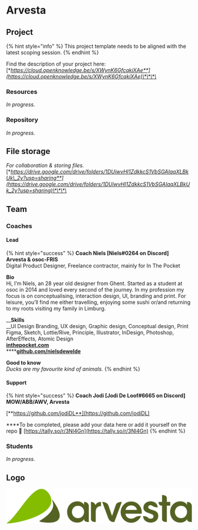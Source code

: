 # Arvesta

## Project

{% hint style="info" %}
This project template needs to be aligned with the latest scoping session.
{% endhint %}

Find the description of your project here: [**https://cloud.openknowledge.be/s/XWynK6GfcqkiXAe**](https://cloud.openknowledge.be/s/XWynK6GfcqkiXAe)\*\*\*\*

### Resources

_In progress._

### Repository

_In progress._

## File storage

_For collaboration & storing files._  
[**https://drive.google.com/drive/folders/1DUiwvHI1ZdkkcS1VbSGAIaqXLBkUk\_2y?usp=sharing**](https://drive.google.com/drive/folders/1DUiwvHI1ZdkkcS1VbSGAIaqXLBkUk_2y?usp=sharing)\*\*\*\*

## Team

### Coaches

#### Lead

{% hint style="success" %}
**Coach Niels \[Niels\#0264 on Discord\]  
Arvesta & osoc-FRIS**  
Digital Product Designer, Freelance contractor, mainly for In The Pocket  
  
**Bio**  
Hi, I’m Niels, an 28 year old designer from Ghent. Started as a student at osoc in 2014 and loved every second of the journey. In my profession my focus is on conceptualising, interaction design, UI, branding and print. For leisure, you’ll find me either travelling, enjoying some sushi or/and returning to my roots visiting my family in Limburg.  
  
__**Skills**  
__UI Design Branding, UX design, Graphic design, Conceptual design, Print Figma, Sketch, Lottie/Rive, Principle, Illustrator, InDesign, Photoshop, AfterEffects, Atomic Design[  
**inthepocket.com**](https://www.inthepocket.com/)  
****[**github.com/nielsdewelde**](http://github.com/nielsdewelde)  
  
**Good to know**  
_Ducks are my favourite kind of animals._
{% endhint %}

#### Support

{% hint style="success" %}
**Coach Jodi \[Jodi De Loof\#6665 on Discord\]  
MOW/ABB/AWV, Arvesta**  
  
[**https://github.com/jodiDL**](https://github.com/jodiDL)  
  
****To be completed, please add your data here or add it yourself on the repo 🙏 [https://tally.so/r/3Nl4Gn](https://tally.so/r/3Nl4Gn)
{% endhint %}

### Students

_In progress._

## Logo

![](../.gitbook/assets/arvesta-logo.svg)

